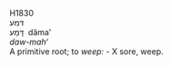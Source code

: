 <body>
  <p>H1830<br>  דּמע  <br> דָּמַע  ‎  dâma‛  <br><i>daw-mah‘ </i><br>A primitive root; to <i>weep: - </i> X sore, weep.<br></p>
 </body>